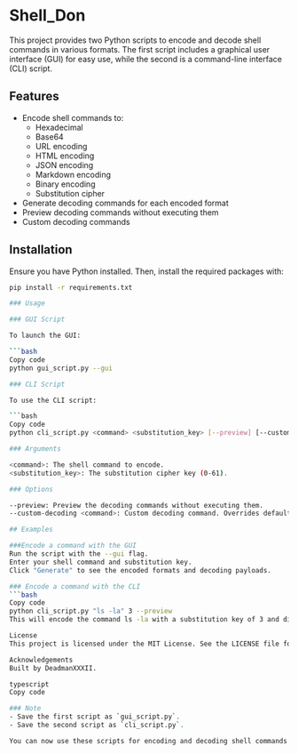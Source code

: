 # Shell_Don

This project provides two Python scripts to encode and decode shell commands in various formats. The first script includes a graphical user interface (GUI) for easy use, while the second is a command-line interface (CLI) script.

## Features

- Encode shell commands to:
  - Hexadecimal
  - Base64
  - URL encoding
  - HTML encoding
  - JSON encoding
  - Markdown encoding
  - Binary encoding
  - Substitution cipher
- Generate decoding commands for each encoded format
- Preview decoding commands without executing them
- Custom decoding commands

## Installation

Ensure you have Python installed. Then, install the required packages with:

```bash
pip install -r requirements.txt

### Usage

### GUI Script

To launch the GUI:

```bash
Copy code
python gui_script.py --gui

### CLI Script

To use the CLI script:

```bash
Copy code
python cli_script.py <command> <substitution_key> [--preview] [--custom-decoding <command>]

### Arguments

<command>: The shell command to encode.
<substitution_key>: The substitution cipher key (0-61).

### Options

--preview: Preview the decoding commands without executing them.
--custom-decoding <command>: Custom decoding command. Overrides default decoding commands.

## Examples

###Encode a command with the GUI
Run the script with the --gui flag.
Enter your shell command and substitution key.
Click "Generate" to see the encoded formats and decoding payloads.

### Encode a command with the CLI
```bash
Copy code
python cli_script.py "ls -la" 3 --preview
This will encode the command ls -la with a substitution key of 3 and display the decoding commands.

License
This project is licensed under the MIT License. See the LICENSE file for details.

Acknowledgements
Built by DeadmanXXXII.

typescript
Copy code

### Note
- Save the first script as `gui_script.py`.
- Save the second script as `cli_script.py`.

You can now use these scripts for encoding and decoding shell commands with both a graphical interface and command-line interface.





